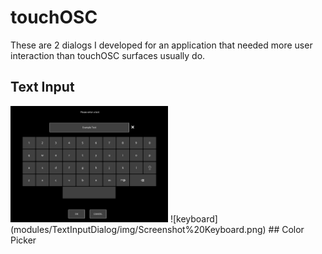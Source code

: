 # touchOSC
These are 2 dialogs I developed for an application that needed more user interaction than touchOSC surfaces usually do.

## Text Input
<img src="modules/TextInputDialog/img/Screenshot%20Keyboard.png" alt="Keyboard" width="50%"/>
![keyboard](modules/TextInputDialog/img/Screenshot%20Keyboard.png)
## Color Picker
